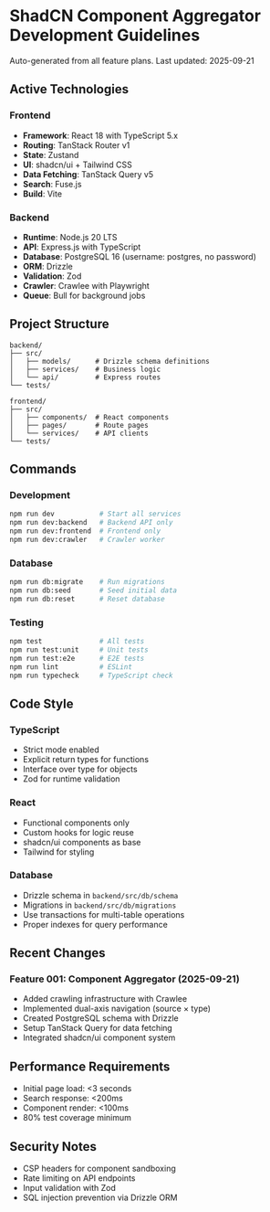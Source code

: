# ShadCN Component Aggregator Development Guidelines

Auto-generated from all feature plans. Last updated: 2025-09-21

## Active Technologies

### Frontend
- **Framework**: React 18 with TypeScript 5.x
- **Routing**: TanStack Router v1
- **State**: Zustand
- **UI**: shadcn/ui + Tailwind CSS
- **Data Fetching**: TanStack Query v5
- **Search**: Fuse.js
- **Build**: Vite

### Backend
- **Runtime**: Node.js 20 LTS
- **API**: Express.js with TypeScript
- **Database**: PostgreSQL 16 (username: postgres, no password)
- **ORM**: Drizzle
- **Validation**: Zod
- **Crawler**: Crawlee with Playwright
- **Queue**: Bull for background jobs

## Project Structure
```
backend/
├── src/
│   ├── models/      # Drizzle schema definitions
│   ├── services/    # Business logic
│   └── api/         # Express routes
└── tests/

frontend/
├── src/
│   ├── components/  # React components
│   ├── pages/       # Route pages
│   └── services/    # API clients
└── tests/
```

## Commands

### Development
```bash
npm run dev           # Start all services
npm run dev:backend   # Backend API only
npm run dev:frontend  # Frontend only
npm run dev:crawler   # Crawler worker
```

### Database
```bash
npm run db:migrate    # Run migrations
npm run db:seed       # Seed initial data
npm run db:reset      # Reset database
```

### Testing
```bash
npm test              # All tests
npm run test:unit     # Unit tests
npm run test:e2e      # E2E tests
npm run lint          # ESLint
npm run typecheck     # TypeScript check
```

## Code Style

### TypeScript
- Strict mode enabled
- Explicit return types for functions
- Interface over type for objects
- Zod for runtime validation

### React
- Functional components only
- Custom hooks for logic reuse
- shadcn/ui components as base
- Tailwind for styling

### Database
- Drizzle schema in `backend/src/db/schema`
- Migrations in `backend/src/db/migrations`
- Use transactions for multi-table operations
- Proper indexes for query performance

## Recent Changes

### Feature 001: Component Aggregator (2025-09-21)
- Added crawling infrastructure with Crawlee
- Implemented dual-axis navigation (source × type)
- Created PostgreSQL schema with Drizzle
- Setup TanStack Query for data fetching
- Integrated shadcn/ui component system

## Performance Requirements
- Initial page load: <3 seconds
- Search response: <200ms
- Component render: <100ms
- 80% test coverage minimum

## Security Notes
- CSP headers for component sandboxing
- Rate limiting on API endpoints
- Input validation with Zod
- SQL injection prevention via Drizzle ORM

<!-- MANUAL ADDITIONS START -->
<!-- Add project-specific notes here -->
<!-- MANUAL ADDITIONS END -->